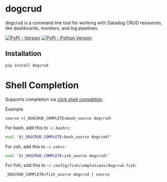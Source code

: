 # dogcrud

dogcrud is a command line tool for working with Datadog CRUD resources, like
dashboards, monitors, and log pipelines.

[![PyPI - Version](https://img.shields.io/pypi/v/dogcrud.svg)](https://pypi.org/project/dogcrud)
[![PyPI - Python Version](https://img.shields.io/pypi/pyversions/dogcrud.svg)](https://pypi.org/project/dogcrud)


## Installation

```console
pip install dogcrud
```

# Shell Completion

Supports completion via [click shell completion](https://click.palletsprojects.com/en/stable/shell-completion/).

Example
```console
source <(_DOGCRUD_COMPLETE=bash_source dogcrud)
```

For bash, add this to `~/.bashrc`:

```bash
eval "$(_DOGCRUD_COMPLETE=bash_source dogcrud)"
```

For zsh, add this to `~/.zshrc`:

```zsh
eval "$(_DOGCRUD_COMPLETE=zsh_source dogcrud)"
```

For fish, add this to `~/.config/fish/completions/dogcrud.fish`:

```fish
_DOGCRUD_COMPLETE=fish_source dogcrud | source
```
